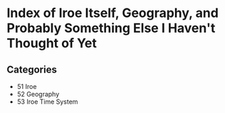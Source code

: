 # Index of Iroe Itself, Geography, and Probably Something Else I Haven't Thought of Yet

## Categories

- 51 Iroe
- 52 Geography
- 53 Iroe Time System